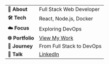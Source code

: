 <div align="center">

|              |                               |
|--------------|-------------------------------|
| **👋 About** | Full Stack Web Developer     |
| **🛠️ Tech** | React, Node.js, Docker        |
| **☁️ Focus** | Exploring DevOps              |
| **🌐 Portfolio** | [View My Work](https://yourportfolio.com) |
| **🌱 Journey** | From Full Stack to DevOps   |
| **💬 Talk**  | [LinkedIn](...)               |

</div>
